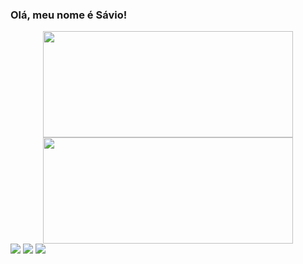 ### Olá, meu nome é Sávio!

<div align="center">
  <a href="https://github.com/buenosavio">
  <img height="170em" width=400em src="https://github-readme-stats.vercel.app/api?username=buenosavio&show_icons=true&theme=dark&include_all_commits=true&count_private=true">
  <img height="170em" width=400em src="https://github-readme-stats.vercel.app/api/top-langs/?username=buenosavio&layout=compact&langs_count=7&theme=dark">
</div>
 
<div>
  <a href="https://instagram.com/buenosavio" target="_blank"><img src="https://img.shields.io/badge/-Instagram-%23E4405F?style=for-the-badge&logo=instagram&logoColor=white" target="_blank"></a>
  <a href = "mailto:souzasavio@outlook.com"><img src="https://img.shields.io/badge/-Gmail-%23333?style=for-the-badge&logo=gmail&logoColor=white" target="_blank"></a>
  <a href="https://www.linkedin.com/in/buenosavio" target="_blank"><img src="https://img.shields.io/badge/-LinkedIn-%230077B5?style=for-the-badge&logo=linkedin&logoColor=white" target="_blank"></a> 
</div>
